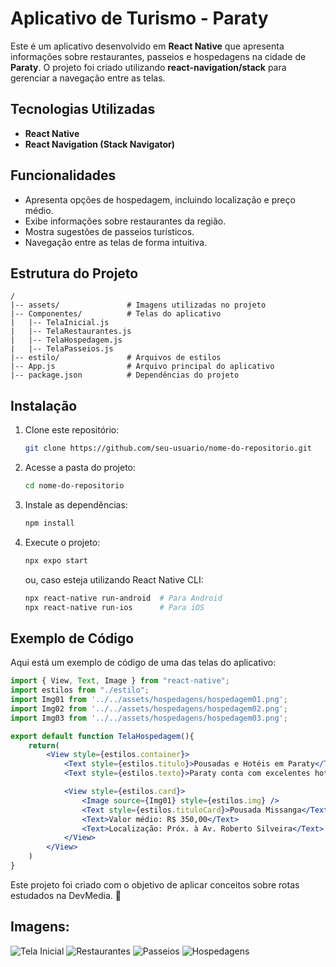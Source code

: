 # Aplicativo de Turismo - Paraty

Este é um aplicativo desenvolvido em **React Native** que apresenta informações sobre restaurantes, passeios e hospedagens na cidade de **Paraty**. O projeto foi criado utilizando **react-navigation/stack** para gerenciar a navegação entre as telas.

## Tecnologias Utilizadas

- **React Native**
- **React Navigation (Stack Navigator)**

## Funcionalidades

- Apresenta opções de hospedagem, incluindo localização e preço médio.
- Exibe informações sobre restaurantes da região.
- Mostra sugestões de passeios turísticos.
- Navegação entre as telas de forma intuitiva.

## Estrutura do Projeto

```
/
|-- assets/               # Imagens utilizadas no projeto
|-- Componentes/          # Telas do aplicativo
|   |-- TelaInicial.js
|   |-- TelaRestaurantes.js
|   |-- TelaHospedagem.js
|   |-- TelaPasseios.js
|-- estilo/               # Arquivos de estilos
|-- App.js                # Arquivo principal do aplicativo
|-- package.json          # Dependências do projeto
```

## Instalação

1. Clone este repositório:
   ```sh
   git clone https://github.com/seu-usuario/nome-do-repositorio.git
   ```
2. Acesse a pasta do projeto:
   ```sh
   cd nome-do-repositorio
   ```
3. Instale as dependências:
   ```sh
   npm install
   ```
4. Execute o projeto:
   ```sh
   npx expo start
   ```
   ou, caso esteja utilizando React Native CLI:
   ```sh
   npx react-native run-android  # Para Android
   npx react-native run-ios      # Para iOS
   ```

## Exemplo de Código

Aqui está um exemplo de código de uma das telas do aplicativo:

```jsx
import { View, Text, Image } from "react-native";
import estilos from "./estilo";
import Img01 from '../../assets/hospedagens/hospedagem01.png';
import Img02 from '../../assets/hospedagens/hospedagem02.png';
import Img03 from '../../assets/hospedagens/hospedagem03.png';

export default function TelaHospedagem(){
    return(
        <View style={estilos.container}>
            <Text style={estilos.titulo}>Pousadas e Hotéis em Paraty</Text>
            <Text style={estilos.texto}>Paraty conta com excelentes hoteis e pousadas cujos preços podem variar de R$200,00 à R$1500,00. Veja algumas pousadas abaixo.</Text>

            <View style={estilos.card}>
                <Image source={Img01} style={estilos.img} />
                <Text style={estilos.tituloCard}>Pousada Missanga</Text>
                <Text>Valor médio: R$ 350,00</Text>
                <Text>Localização: Próx. à Av. Roberto Silveira</Text>
            </View>
        </View>
    )
}
```

Este projeto foi criado com o objetivo de aplicar conceitos sobre rotas estudados na DevMedia. 🚀

## Imagens: 

![Tela Inicial](https://github.com/user-attachments/assets/5f02dc13-1686-4000-bb7a-064c693981c1)
![Restaurantes](https://github.com/user-attachments/assets/b54232d4-245f-432b-a8d0-e7fc243ce0c9)
![Passeios](https://github.com/user-attachments/assets/12f2283a-4e82-4714-bf62-b819d1175e29)
![Hospedagens](https://github.com/user-attachments/assets/86a4830c-681b-45f3-b0e3-45b1ab53a317)

